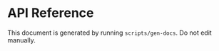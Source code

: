 <!-- SPDX-License-Identifier: MPL-2.0 -->

# API Reference

This document is generated by running `scripts/gen-docs`. Do not edit manually.
